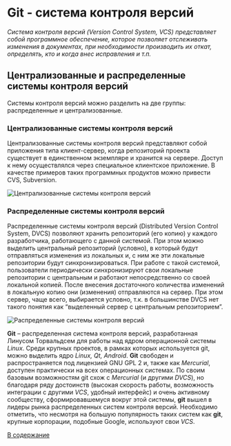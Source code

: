 # Git - система контроля версий

*Система контроля версий (Version Control System, VCS) представляет собой программное обеспечение, которое позволяет отслеживать изменения в документах, при необходимости производить их откат, определять, кто и когда внес исправления и т.п.*

## Централизованные и распределенные системы контроля версий

Системы контроля версий можно разделить на две группы: распределенные и централизованные.  

### Централизованные системы контроля версий

Централизованные системы контроля версий представляют собой приложения типа клиент-сервер, когда репозиторий проекта существует в единственном экземпляре и хранится на сервере. Доступ к нему осуществлялся через специальное клиентское приложение. В качестве примеров таких программных продуктов можно привести CVS, Subversion.

![Централизованные системы контроля версий](https://devpractice.ru/wp-content/uploads/2017/03/git-for-beginners-part1-1.png "Централизованные системы контроля версий")

### Распределенные системы контроля версий

Распределенные системы контроля версий (Distributed Version Control System, DVCS) позволяют хранить репозиторий (его копию) у каждого разработчика, работающего с данной системой. При этом можно выделить центральный репозиторий (условно), в который будут отправляться изменения из локальных и, с ним же эти локальные репозитории будут синхронизироваться. При работе с такой системой, пользователи периодически синхронизируют свои локальные репозитории с центральным и работают непосредственно со своей локальной копией. После внесения достаточного количества изменений в локальную копию они (изменения) отправляются на сервер. При этом сервер, чаще всего, выбирается условно, т.к. в большинстве DVCS нет такого понятия как “выделенный сервер с центральным репозиторием”.

![Распределенные системы контроля версий](https://devpractice.ru/wp-content/uploads/2017/03/git-for-beginners-part1-4.png "Распределенные системы контроля версий")

**Git** – распределенная система контроля версий, разработанная Линусом Торвальдсем для работы над ядром операционной системы *Linux*. Среди крупных проектов, в рамках которых используется git, можно выделить ядро *Linux, Qt, Android*. **Git** свободен и распространяется под лицензией GNU GPL 2 и, также как *Mercurial*, доступен практически на всех операционных системах. По своим базовым возможностям git схож с *Mercurial* (и другими *DVCS*), но благодаря ряду достоинств (высокая скорость работы, возможность интеграции с другими *VCS*, удобный интерфейс) и очень активному сообществу, сформировавшемуся вокруг этой системы, **git** вышел в лидеры рынка распределенных систем контроля версий. Необходимо отметить, что несмотря на большую популярность таких систем как **git**, крупные корпорации, подобные Google, используют свои *VCS*.

[В содержание](../../../)